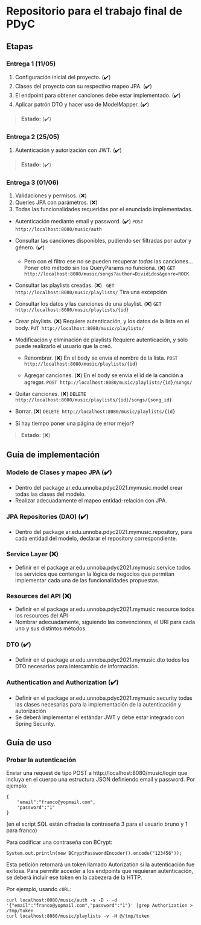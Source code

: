 # Repositorio para el trabajo final de PDyC

## Etapas

### Entrega 1 (11/05)

1. Configuración inicial del proyecto. (:heavy_check_mark:)
2. Clases del proyecto con su respectivo mapeo JPA. (:heavy_check_mark:)
3. El endpoint para obtener canciones debe estar implementado. (:heavy_check_mark:)
4. Aplicar patrón DTO y hacer uso de ModelMapper. (:heavy_check_mark:)

> **Estado:** (:heavy_check_mark:)

### Entrega 2 (25/05)

1. Autenticación y autorización con JWT. (:heavy_check_mark:)

> **Estado:** (:heavy_check_mark:)

### Entrega 3 (01/06)

1. Validaciones y permisos. (:x:)
2. Queries JPA con parámetros. (:x:)
3. Todas las funcionalidades requeridas por el enunciado implementadas.

* Autenticación mediante email y password. (:heavy_check_mark:)
```POST http://localhost:8080/music/auth```

* Consultar las canciones disponibles, pudiendo ser filtradas por autor y
género. (:heavy_check_mark:)

    * Pero con el filtro ese no se pueden recuperar *todas* las canciones...
Poner otro método sin los QueryParams no funciona. (:x:)
```GET http://localhost:8080/music/songs?author=Divididos&genre=ROCK```

* Consultar las playlists creadas. (:x:)
``` GET http://localhost:8080/music/playlists/```
Tira una excepción

* Consultar los datos y las canciones de una playlist. (:x:)
```GET http://localhost:8080/music/playlists/{id}```

* Crear playlists. (:x:)
Requiere autenticación, y los datos de la lista en el body.
```PUT http://localhost:8080/music/playlists/```

* Modificación y eliminación de playlists
Requiere autenticación, y sólo puede realizarlo el usuario que la creó.

    * Renombrar. (:x:)
En el body se envía el nombre de la lista.
```POST http://localhost:8080/music/playlists/{id}```

    * Agregar canciones. (:x:)
En el body se envía el id de la canción a agregar.
```POST http://localhost:8080/music/playlists/{id}/songs/```

* Quitar canciones. (:x:)
```DELETE http://localhost:8080/music/playlists/{id}/songs/{song_id}```

* Borrar. (:x:)
```DELETE http://localhost:8080/music/playlists/{id}```


* Si hay tiempo poner una página de error mejor?


> **Estado:** (:x:)

## Guía de implementación

### Modelo de Clases y mapeo JPA (:heavy_check_mark:)
- Dentro del package ar.edu.unnoba.pdyc2021.mymusic.model crear todas las
clases del modelo.
- Realizar adecuadamente el mapeo entidad-relación con JPA.

### JPA Repositories (DAO) (:heavy_check_mark:)
- Dentro del package ar.edu.unnoba.pdyc2021.mymusic.repository, para cada
entidad del modelo, declarar el repository correspondiente.

### Service Layer (:x:)
- Definir en el package ar.edu.unnoba.pdyc2021.mymusic.service todos los
servicios que contengan la lógica de negocios que permitan implementar cada
una de las funcionalidades propuestas.

### Resources del API (:x:)
- Definir en el package ar.edu.unnoba.pdyc2021.mymusic.resource todos los
resources del API
- Nombrar adecuadamente, siguiendo las convenciones, el URI para cada uno y
sus distintos métodos.

### DTO (:heavy_check_mark:)
- Definir en el package ar.edu.unnoba.pdyc2021.mymusic.dto todos los DTO
necesarios para intercambio de información.

### Authentication and Authorization (:heavy_check_mark:)
- Definir en el package ar.edu.unnoba.pdyc2021.mymusic.security todas las
clases necesarias para la implementación de la autenticación y autorización
- Se deberá implementar el estándar JWT y debe estar integrado con Spring
Security.

## Guía de uso

### Probar la autenticación
Enviar una request de tipo POST a http://localhost:8080/music/login que incluya
en el cuerpo una estructura JSON definiendo email y password. Por ejemplo:
```
{
    "email":"franco@yopmail.com",
    "password":"1"
}
```

(en el script SQL están cifradas la contraseña 3 para el usuario bruno y 1 para
franco)

Para codificar una contraseña con BCrypt:
```
System.out.println(new BCryptPasswordEncoder().encode("123456"));
```

Esta petición retornará un token llamado Autorization si la autenticación fue
exitosa.
Para permitir acceder a los endpoints que requieran autenticación, se deberá
incluir ese token en la cabezera de la HTTP.

Por ejemplo, usando ``cURL``:
```
curl localhost:8080/music/auth -s -D - -d '{"email":"franco@yopmail.com","password":"1"}' |grep Authorization > /tmp/token
curl localhost:8080/music/playlists -v -H @/tmp/token
```

